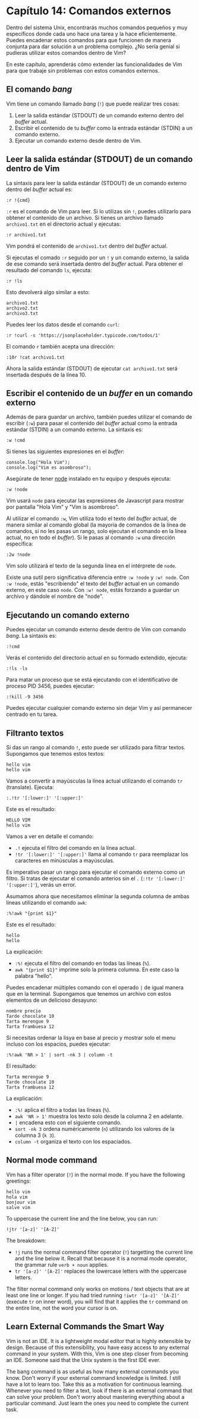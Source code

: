 # Capítulo 14: Comandos externos

Dentro del sistema Unix, encontrarás muchos comandos pequeños y muy específicos donde cada uno hace una tarea y la hace eficientemente. Puedes encadenar estos comandos para que funcionen de manera conjunta para dar solución a un problema complejo. ¿No sería genial si pudieras utilizar estos comandos dentro de Vim?

En este capítulo, aprenderás cómo extender las funcionalidades de Vim para que trabaje sin problemas con estos comandos externos.

## El comando *bang*

Vim tiene un comando llamado *bang* (`!`) que puede realizar tres cosas:

1. Leer la salida estándar (STDOUT) de un comando externo dentro del *buffer* actual.
2. Escribir el contenido de tu *buffer* como la entrada estándar (STDIN) a un comando externo.
3. Ejecutar un comando externo desde dentro de Vim.


## Leer la salida estándar (STDOUT) de un comando dentro de Vim

La sintaxis para leer la salida estándar (STDOUT) de un comando externo dentro del *buffer* actual es:

```
:r !{cmd}
```

`:r` es el comando de Vim para leer. Si lo utilizas sin `!`, puedes utilizarlo para obtener el contenido de un archivo. Si tienes un archivo llamado `archivo1.txt` en el directorio actual y ejecutas:

```
:r archivo1.txt
```

Vim pondrá el contenido de `archivo1.txt` dentro del *buffer* actual.

Si ejecutas el comado `:r` seguido por un `!` y un comando externo, la salida de ese comando será insertada dentro del *buffer* actual. Para obtener el resultado del comando `ls`, ejecuta:

```
:r !ls
```

Esto devolverá algo similar a esto:

```
archivo1.txt
archivo2.txt
archivo3.txt
```

Puedes leer los datos desde el comando `curl`:

```
:r !curl -s 'https://jsonplaceholder.typicode.com/todos/1'
```

El comando `r` también acepta una dirección:

```
:10r !cat archivo1.txt
```

Ahora la salida estándar (STDOUT) de ejecutar `cat archivo1.txt` será insertada después de la línea 10.

## Escribir el contenido de un *buffer* en un comando externo

Además de para guardar un archivo, también puedes utilizar el comando de escribir (`:w`) para pasar el contenido del *buffer* actual como la entrada estándar (STDIN) a un comando externo. La sintaxis es:

```
:w !cmd
```

Si tienes las siguientes expresiones en el *buffer*:

```
console.log("Hola Vim");
console.log("Vim es asombroso");
```

Asegúrate de tener [node](https://nodejs.org/en/) instalado en tu equipo y después ejecuta:

```
:w !node
```

Vim usará  `node` para ejecutar las expresiones de Javascript para mostrar por pantalla "Hola Vim" y "Vim is asombroso". 

Al utilizar el comando `:w`, Vim utiliza todo el texto del *buffer* actual, de manera similar al comando global (la mayoría de comandos de la línea de comandos, si no les pasas un rango, solo ejecutan el comando en la línea actual, no en todo el *buffer*). Si le pasas al comando `:w` una dirección específica:

```
:2w !node
```

Vim solo utilizará el texto de la segunda línea en el intérprete de `node`.

Existe una sutil pero significativa diferencia entre `:w !node` y `:w! node`. Con `:w !node`, estás "escribiendo" el texto del *buffer* actual en un comando externo, en este caso `node`. Con `:w! node`, estás forzando a guardar un archivo y dándole el nombre de "node".

## Ejecutando un comando externo

Puedes ejecutar un comando externo desde dentro de Vim con comando *bang*. La sintaxis es:

```
:!cmd
```

Verás el contenido del directorio actual en su formado extendido, ejecuta:

```
:!ls -ls
```

Para matar un proceso que se está ejecutando con el identificativo de proceso PID 3456, puedes ejecutar:

```
:!kill -9 3456
```

Puedes ejecutar cualquier comando externo sin dejar Vim y así permanecer centrado en tu tarea.

## Filtranto textos

Si das un rango al comando `!`, esto puede ser utilizado para filtrar textos. Supongamos que tenemos estos textos:

```
hello vim
hello vim
```

Vamos a convertir a mayúsculas la línea actual utilizando el comando `tr` (translate). Ejecuta:

```
:.!tr '[:lower:]' '[:upper:]'
```

Este es el resultado:

```
HELLO VIM
hello vim
```

Vamos a ver en detalle el comando:
- `.!` ejecuta el filtro del comando en la línea actual.
- `!tr '[:lower:]' '[:upper:]'` llama al comando `tr` para reemplazar los caracteres en minúsculas a mayúsculas.

Es imperativo pasar un rango para ejecutar el comando externo como un filtro. Si tratas de ejecutar el comando anterios sin el `.` (`:!tr '[:lower:]' '[:upper:]'`), verás un error.

Asumamos ahora que necesitamos eliminar la segunda columna de ambas líneas utilizando el comando `awk`:

```
:%!awk "{print $1}"
```

Este es el resultado:

```
hello
hello
```

La explicación:
- `:%!` ejecuta el filtro del comando en todas las líneas (`%`).
- `awk "{print $1}"` imprime solo la primera columna. En este caso la palabra "hello". 

Puedes encadenar múltiples comando con el operado `|` de igual manera que en la terminal. Supongamos que tenemos un archivo con estos elementos de un delicioso desayuno:

```
nombre precio
Tarde chocolate 10
Tarta merengue 9
Tarta frambuesa 12
```

Si necesitas ordenar la lisya en base al precio y mostrar solo el menu incluso con los espacios, puedes ejecutar:

```
:%!awk 'NR > 1' | sort -nk 3 | column -t
```

El resultado:
```
Tarta merengue 9
Tarde chocolate 10
Tarta frambuesa 12
```

La explicación:
- `:%!` aplica el filtro a todas las líneas (`%`).
- `awk 'NR > 1'` muestra los texto solo desde la columna 2 en adelante.
- `|` encadena esto con el siguiente comando.
- `sort -nk 3` ordena numéricamente (`n`) utilizando los valores de la columna 3 (`k 3`).
- `column -t` organiza el texto con los espaciados.

## Normal mode command

Vim has a filter operator (`!`) in the normal mode. If you have the following greetings:

```
hello vim
hola vim
bonjour vim
salve vim
```

To uppercase the current line and the line below, you can run:
```
!jtr '[a-z]' '[A-Z]'
```

The breakdown:
- `!j` runs the normal command filter operator (`!`) targetting the current line and the line below it. Recall that because it is a normal mode operator, the grammar rule `verb + noun` applies. 
- `tr '[a-z]' '[A-Z]'` replaces the lowercase letters with the uppercase letters.

The filter normal command only works on motions / text objects that are at least one line or longer. If you had tried running `!iwtr '[a-z]' '[A-Z]'` (execute `tr` on inner word), you will find that it applies the `tr` command on the entire line, not the word your cursor is on.

## Learn External Commands the Smart Way

Vim is not an IDE. It is a lightweight modal editor that is highly extensible by design. Because of this extensibility, you have easy access to any external command in your system. With this, Vim is one step closer from becoming an IDE. Someone said that the Unix system is the first IDE ever.

The bang command is as useful as how many external commands you know. Don't worry if your external command knowledge is limited. I still have a lot to learn too. Take this as a motivation for continuous learning. Whenever you need to filter a text, look if there is an external command that can solve your problem. Don't worry about mastering everything about a particular command. Just learn the ones you need to complete the current task.
